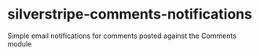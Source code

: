 silverstripe-comments-notifications
===================================

Simple email notifications for comments posted against the Comments module